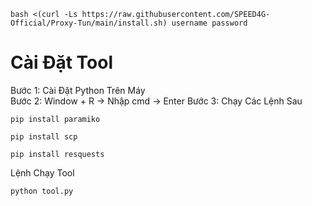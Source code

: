 ```
bash <(curl -Ls https://raw.githubusercontent.com/SPEED4G-Official/Proxy-Tun/main/install.sh) username password
```
# Cài Đặt Tool
Bước 1: Cài Đặt Python Trên Máy <br>
Bước 2: Window + R -> Nhập cmd -> Enter
Bước 3: Chạy Các Lệnh Sau
```
pip install paramiko
```
```
pip install scp
```
```
pip install resquests
```
Lệnh Chạy Tool
```
python tool.py
```
